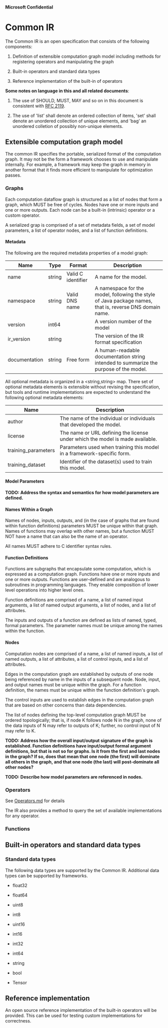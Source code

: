 ﻿#### Microsoft Confidential

Common IR
=========

The Common IR is an open specification that consists of the following
components:

1)  Definition of extensible computation graph model including methods
    for registering operators and manipulating the graph

2)  Built-in operators and standard data types

3)  Reference implementation of the built-in of operators

__Some notes on language in this and all related documents__:

1. The use of SHOULD, MUST, MAY and so on in this document is consistent with [RFC 2119](https://www.ietf.org/rfc/rfc2119.txt).

2. The use of 'list' shall denote an ordered collection of items, 'set' shall denote an unordered collection of unique elements, and 'bag' an unordered colletion of possibly non-unique elements.

Extensible computation graph model
----------------------------------

The common IR specifies the portable, serialized format of the computation graph. It may not be the form a framework chooses to use and manipulate internally. For example, a framework may keep the graph in memory in another format that it finds more efficient to manipulate for optimization passes.

### Graphs

Each computation dataflow graph is structured as a list of nodes that form a graph, which MUST be free of cycles. Nodes have one or more inputs and one or more outputs. Each node can be a built-in (intrinsic) operator or a custom operator.

A serialized grap is comprised of a set of metadata fields, a set of model parameters, a list of operator nodes, and a list of function definitions.

#### Metadata

The following are the required metadata properties of a model graph:

|Name|Type|Format|Description|
|----|----|------|-----------|
|name|string|Valid C identifier|A name for the model.|
|namespace|string|Valid DNS name|A namespace for the model, following the style of Java package names, that is, reverse DNS domain name.|
|version|int64||A version number of the model|
|ir_version|string||The version of the IR format specification|
|documentation|string|Free form|A human-readable documentation string intended to summarize the purpose of the model.|

All optional metadata is organized in a <string,string> map. There set of optional metadata elements is extensible without revising the specification, but tools and runtime implementations are expected to understand the following optional metadata elements:

|Name|Description|
|----|----|
|author|The name of the individual or individuals that developed the model.|
|license|The name or URL defining the license under which the model is made available.|
|training_parameters|Parameters used when training this model in a framework-specific form.|
|training_dataset|Identifier of the dataset(s) used to train this model.|

#### Model Parameters

__TODO: Address the syntax and semantics for how model parameters are defined.__

#### Names Within a Graph

Names of nodes, inputs, outputs, and (in the case of graphs that are found within function definitions) parameters MUST be unique within that graph. Names of functions may overlap with other names, but a function MUST NOT have a name that can also be the name of an operator. 

All names MUST adhere to C identifier syntax rules.

#### Function Definitions

Functions are subgraphs that encapsulate some computation, which is expressed as a computation graph. Functions have one or more inputs and one or more outputs. Functions are user-defined and are analogous to subroutines in programming languages. They enable composition of lower level operations into higher level ones.

Function definitions are comprised of a name, a list of named input arguments, a list of named output arguments, a list of nodes, and a list of attributes.  

The inputs and outputs of a function are defined as lists of named, typed, formal parameters. The parameter names must be unique among the names within the function.

#### Nodes

Computation nodes are comprised of a name, a list of named inputs, a list of named outputs, a list of attributes, a list of control inputs, and a list of attributes.

Edges in the computation graph are established by outputs of one node being referenced by name in the inputs of a subsequent node. Node, input, and output names must be unique within the graph. For a function definition, the names must be unique within the function definition's graph.

The control inputs are used to establish edges in the computation graph that are based on other concerns than data dependencies. 

The list of nodes defining the top-level computation graph MUST be ordered topologically; that is, if node K follows node N in the graph, none of the data inputs of N may refer to outputs of K; further, no control input of N may refer to K.


__TODO: Address how the overall input/output signature of the graph is established. Function definitions have input/output formal argument definitions, but
that is not so for graphs. Is it from the first and last nodes in the graph? If so, does that mean that one node (the first) will dominate all others in the graph, and that one node (the last) will post-dominate all other nodes?__

__TODO: Describe how model parameters are referenced in nodes.__



### Operators

See [Operators.md](Operators.md) for details

The IR also provides a method to query the set of available
implementations for any operator.

### Functions


Built-in operators and standard data types
------------------------------------------

### Standard data types

The following data types are supported by the Common IR. Additional data
types can be supported by frameworks.

-   float32

-   float64

-   uint8

-   int8

-   uint16

-   int16

-   int32

-   int64

-   string

-   bool

-   Tensor

Reference implementation
------------------------

An open source reference implementation of the built-in operators will
be provided. This can be used for testing custom implementations for
correctness.
